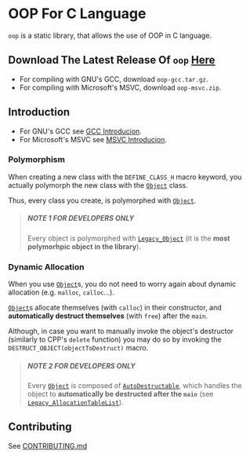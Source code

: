 # OOP For C Language

`oop` is a static library, that allows the use of OOP in C language.

## Download The Latest Release Of `oop` [Here](https://github.com/taljacob2/oop/releases/)

- For compiling with GNU's GCC, download `oop-gcc.tar.gz`.
- For compiling with Microsoft's MSVC, download `oop-msvc.zip`.

## Introduction

- For GNU's GCC see [GCC Introducion](docs/GCCIntroduction.md).
- For Microsoft's MSVC see [MSVC Introducion](docs/MSVCIntroduction.md).

### Polymorphism

When creating a new class with the `DEFINE_CLASS_H` macro keyword, you actually polymorph the new class with the [`Object`](src/lib//oop/Object/Object.r) class.

Thus, every class you create, is polymorphed with [`Object`](src/lib//oop/Object/Object.r).

> ##### NOTE 1 FOR DEVELOPERS ONLY
> Every object is polymorphed with [`Legacy_Object`](src/lib/oop/Object/Legacy_Object.r)
  (it is the **most polymorhpic object in the library**).

### Dynamic Allocation

When you use [`Object`](src/lib//oop/Object/Object.r)s, you do not need to worry
again about dynamic allocation (e.g. `malloc`, `calloc`...).

[`Object`](src/lib//oop/Object/Object.r)s allocate themselves (with `calloc`) in
their constructor, and **automatically destruct themselves** (with `free`) after
the `main`.

Although, in case you want to manually invoke the object's destructor (similarly to CPP's `delete` function) you may do so by invoking the `DESTRUCT_OBJECT(objectToDestruct)` macro.

> ##### NOTE 2 FOR DEVELOPERS ONLY
> Every [`Object`](src/lib//oop/Object/Object.r) is composed of [`AutoDestructable`](src/lib/oop/Object/AutoDestructable.r), which handles the object to **automatically be destructed after the `main`** (see
> [`Legacy_AllocationTableList`](/src/lib/oop/Object/Legacy_AllocationTableList.r)).

## Contributing

See [CONTRIBUTING.md](CONTRIBUTING.md)
